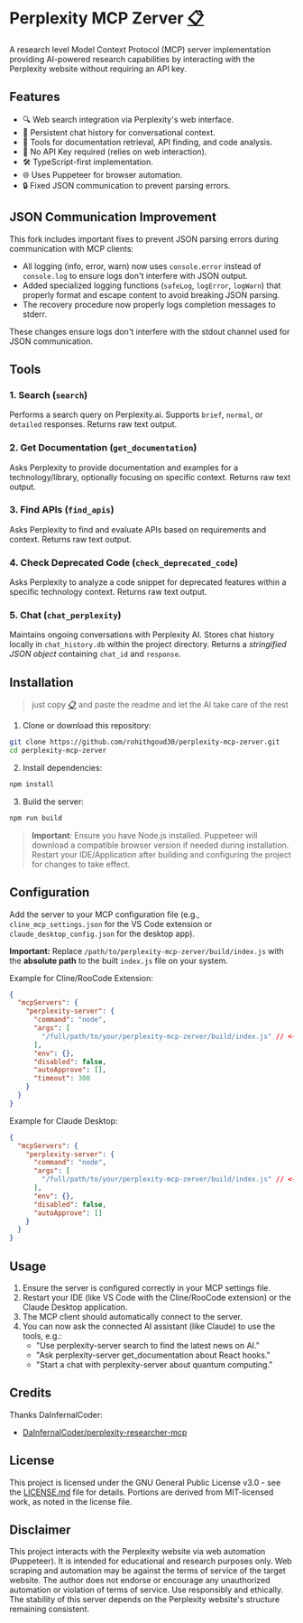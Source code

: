 # Perplexity MCP Zerver <a href="https://raw.githubusercontent.com/wysh3/perplexity-mcp-zerver/main/README.md" title="Copy Full README Content (opens raw file view)">📋</a>

A research level Model Context Protocol (MCP) server implementation providing AI-powered research capabilities by interacting with the Perplexity website without requiring an API key.

## Features
- 🔍 Web search integration via Perplexity's web interface.
- 💬 Persistent chat history for conversational context.
- 📄 Tools for documentation retrieval, API finding, and code analysis.
- 🚫 No API Key required (relies on web interaction).
- 🛠️ TypeScript-first implementation.
- 🌐 Uses Puppeteer for browser automation.
- 🔒 Fixed JSON communication to prevent parsing errors.

## JSON Communication Improvement

This fork includes important fixes to prevent JSON parsing errors during communication with MCP clients:

- All logging (info, error, warn) now uses `console.error` instead of `console.log` to ensure logs don't interfere with JSON output.
- Added specialized logging functions (`safeLog`, `logError`, `logWarn`) that properly format and escape content to avoid breaking JSON parsing.
- The recovery procedure now properly logs completion messages to stderr.

These changes ensure logs don't interfere with the stdout channel used for JSON communication.

## Tools

### 1. Search (`search`)
Performs a search query on Perplexity.ai. Supports `brief`, `normal`, or `detailed` responses. Returns raw text output.

### 2. Get Documentation (`get_documentation`)
Asks Perplexity to provide documentation and examples for a technology/library, optionally focusing on specific context. Returns raw text output.

### 3. Find APIs (`find_apis`)
Asks Perplexity to find and evaluate APIs based on requirements and context. Returns raw text output.

### 4. Check Deprecated Code (`check_deprecated_code`)
Asks Perplexity to analyze a code snippet for deprecated features within a specific technology context. Returns raw text output.

### 5. Chat (`chat_perplexity`)
Maintains ongoing conversations with Perplexity AI. Stores chat history locally in `chat_history.db` within the project directory. Returns a *stringified JSON object* containing `chat_id` and `response`.

## Installation
> just copy <a href="https://raw.githubusercontent.com/wysh3/perplexity-mcp-zerver/main/README.md" title="Copy Full README Content (opens raw file view)">📋</a> and paste the readme and let the AI take care of the rest
1. Clone or download this repository:
```bash
git clone https://github.com/rohithgoud30/perplexity-mcp-zerver.git
cd perplexity-mcp-zerver
```

2. Install dependencies:
```bash
npm install
```

3. Build the server:
```bash
npm run build
```

> **Important**: Ensure you have Node.js installed. Puppeteer will download a compatible browser version if needed during installation. Restart your IDE/Application after building and configuring the project for changes to take effect.

## Configuration

Add the server to your MCP configuration file (e.g., `cline_mcp_settings.json` for the VS Code extension or `claude_desktop_config.json` for the desktop app).

**Important:** Replace `/path/to/perplexity-mcp-zerver/build/index.js` with the **absolute path** to the built `index.js` file on your system.

Example for Cline/RooCode Extension:
```json
{
  "mcpServers": {
    "perplexity-server": {
      "command": "node",
      "args": [
        "/full/path/to/your/perplexity-mcp-zerver/build/index.js" // <-- Replace this path! (in case of windows for ex: "C:\\Users\\$USER\\Documents\\Cline\\MCP\\perplexity-mcp-zerver\\build\\index.js"
      ],
      "env": {},
      "disabled": false,
      "autoApprove": [],
      "timeout": 300
    }
  }
}
```

Example for Claude Desktop:
```json
{
  "mcpServers": {
    "perplexity-server": {
      "command": "node",
      "args": [
        "/full/path/to/your/perplexity-mcp-zerver/build/index.js" // <-- Replace this path!
      ],
      "env": {},
      "disabled": false,
      "autoApprove": []
    }
  }
}
```

## Usage

1.  Ensure the server is configured correctly in your MCP settings file.
2.  Restart your IDE (like VS Code with the Cline/RooCode extension) or the Claude Desktop application.
3.  The MCP client should automatically connect to the server.
4.  You can now ask the connected AI assistant (like Claude) to use the tools, e.g.:
    *   "Use perplexity-server search to find the latest news on AI."
    *   "Ask perplexity-server get_documentation about React hooks."
    *   "Start a chat with perplexity-server about quantum computing."

## Credits

Thanks DaInfernalCoder:
- [DaInfernalCoder/perplexity-researcher-mcp](https://github.com/DaInfernalCoder/perplexity-researcher-mcp)


## License

This project is licensed under the GNU General Public License v3.0 - see the [LICENSE.md](LICENSE.md) file for details. Portions are derived from MIT-licensed work, as noted in the license file.

## Disclaimer

This project interacts with the Perplexity website via web automation (Puppeteer). It is intended for educational and research purposes only. Web scraping and automation may be against the terms of service of the target website. The author does not endorse or encourage any unauthorized automation or violation of terms of service. Use responsibly and ethically. The stability of this server depends on the Perplexity website's structure remaining consistent.